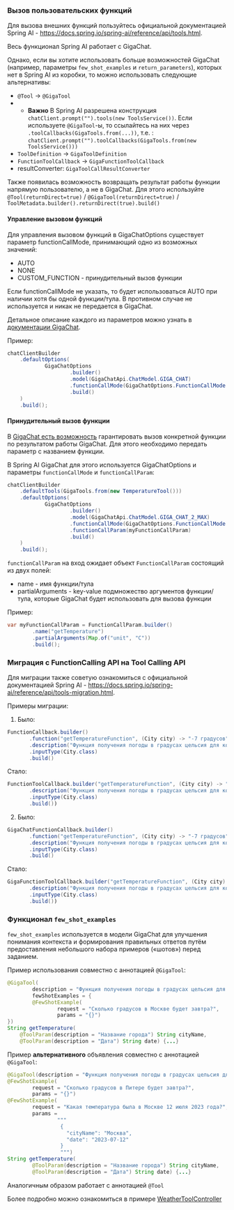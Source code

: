 ### Вызов пользовательских функций

Для вызова внешних функций пользуйтесь официальной документацией
Spring AI - https://docs.spring.io/spring-ai/reference/api/tools.html.

Весь функционал Spring AI работает с GigaChat.

Однако, если вы хотите использовать больше возможностей GigaChat
(например, параметры `few_shot_examples` и `return_parameters`),
которых нет в Spring AI из коробки, то можно использовать следующие альтернативы:
* `@Tool` -> `@GigaTool`
* * **Важно** В Spring AI разрешена конструкция `chatClient.prompt("").tools(new ToolsService())`.
Если используете `@GigaTool`-ы, то ссылайтесь на них через `.toolCallbacks(GigaTools.from(...))`, т.е. :
`chatClient.prompt("").toolCallbacks(GigaTools.from(new ToolsService()))`
* `ToolDefinition` -> `GigaToolDefinition`
* `FunctionToolCallback` -> `GigaFunctionToolCallback`
* resultConverter: `GigaToolCallResultConverter`

Также появилась возможность возвращать результат работы функции напрямую пользователю, а не в GigaChat.
Для этого используйте `@Tool(returnDirect=true)` / `@GigaTool(returnDirect=true)` /
`ToolMetadata.builder().returnDirect(true).build()`

#### Управление вызовом функций

Для управления вызовом функций в GigaChatOptions существует параметр functionCallMode, принимающий одно из возможных значений:
- AUTO
- NONE
- CUSTOM_FUNCTION - принудительный вызов функции

Если functionCallMode не указать, то будет использоваться AUTO при наличии хотя бы одной функции/тула. В противном случае не используется и никак не передается в GigaChat.

Детальное описание каждого из параметров можно узнать в [документации GigaChat](https://developers.sber.ru/docs/ru/gigachat/api/reference/rest/post-chat).

Пример:

```java
chatClientBuilder
    .defaultOptions(
            GigaChatOptions
                    .builder()
                    .model(GigaChatApi.ChatModel.GIGA_CHAT)
                    .functionCallMode(GigaChatOptions.FunctionCallMode.AUTO)
                    .build()
    )
    .build();
```

#### Принудительный вызов функции

В [GigaChat есть возможность](https://developers.sber.ru/docs/ru/gigachat/api/reference/rest/post-chat) гарантировать вызов конкретной функции по результатом работы GigaChat. Для этого необходимо передать параметр с названием функции.

В Spring AI GigaChat для этого используется GigaChatOptions и параметры `functionCallMode` и `functionCallParam`:

```java
chatClientBuilder
    .defaultTools(GigaTools.from(new TemperatureTool()))
    .defaultOptions(
            GigaChatOptions
                    .builder()
                    .model(GigaChatApi.ChatModel.GIGA_CHAT_2_MAX)
                    .functionCallMode(GigaChatOptions.FunctionCallMode.CUSTOM_FUNCTION)
                    .functionCallParam(myFunctionCallParam)
                    .build()
    )
    .build();
```

`functionCallParam` на вход ожидает объект `FunctionCallParam` состоящий из двух полей:
- name - имя функции/тула
- partialArguments - key-value подмножество аргументов функции/тула, которые GigaChat будет использовать для вызова функции

Пример:

```java
var myFunctionCallParam = FunctionCallParam.builder()
        .name("getTemperature")
        .partialArguments(Map.of("unit", "C"))
        .build();
```

### Миграция с FunctionCalling API на Tool Calling API

Для миграции также советую ознакомиться с официальной документацией
Spring AI - https://docs.spring.io/spring-ai/reference/api/tools-migration.html.

Примеры миграции:
1) Было:

```java
FunctionCallback.builder()
       .function("getTemperatureFunction", (City city) -> "-7 градусов")
       .description("Функция получения погоды в градусах цельсия для конкретного города")
       .inputType(City.class)
       .build()
```

Стало:

```java
FunctionToolCallback.builder("getTemperatureFunction", (City city) -> "-7 градусов")
       .description("Функция получения погоды в градусах цельсия для конкретного города")
       .inputType(City.class)
       .build())
```

2) Было:

```java
GigaChatFunctionCallback.builder()
       .function("getTemperatureFunction", (City city) -> "-7 градусов")
       .description("Функция получения погоды в градусах цельсия для конкретного города")
       .inputType(City.class)
       .build()
```

Стало:

```java
GigaFunctionToolCallback.builder("getTemperatureFunction", (City city) -> "-7 градусов")
       .description("Функция получения погоды в градусах цельсия для конкретного города")
       .inputType(City.class)
       .build())
```

### Функционал `few_shot_examples`

`few_shot_examples` используется в модели GigaChat для улучшения понимания
контекста и формирования правильных ответов путём предоставления небольшого набора
примеров («шотов») перед заданием.

Пример использования совместно с аннотацией `@GigaTool`:

```java
@GigaTool(
        description = "Функция получения погоды в градусах цельсия для конкретного города на заданную дату",
        fewShotExamples = {
        @FewShotExample(
                request = "Сколько градусов в Москве будет завтра?",
                params = "{}")
})
String getTemperature(
    @ToolParam(description = "Название города") String cityName,
    @ToolParam(description = "Дата") String date) {...}
```

Пример **альтернативного** объявления совместно с аннотацией `@GigaTool`:

```java
@GigaTool(description = "Функция получения погоды в градусах цельсия для конкретного города на заданную дату")
@FewShotExample(
        request = "Сколько градусов в Питере будет завтра?",
        params = "{}")
@FewShotExample(
        request = "Какая температура была в Москве 12 июля 2023 года?",
        params =
                """
                 {
                   "cityName": "Москва",
                   "date": "2023-07-12"
                 }
                 """)
String getTemperature(
        @ToolParam(description = "Название города") String cityName,
        @ToolParam(description = "Дата") String date) {...}
```

Аналогичным образом работает с аннотацией `@Tool`

Более подробно можно ознакомиться в примере [WeatherToolController](../spring-ai-gigachat-example/src/main/java/ru/sber/credit/machine/ai/gigachat/example/WeatherToolController.java)
